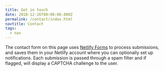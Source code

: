 ```yaml
---
title: Get in touch
date: 2018-12-26T00:00:00.000Z
permalink: /contact/index.html
navtitle: Contact
tags:
  - nav
---
```

The contact form on this page uses
[Netlify Forms](https://www.netlify.com/docs/form-handling/) to process
submissions, and saves them in your Netlify account where you can optionally
set up notifications. Each submission is passed through a spam filter and if
flagged, will display a CAPTCHA challenge to the user.
